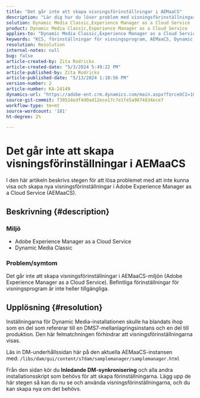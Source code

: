 ```yaml
---
title: "Det går inte att skapa visningsförinställningar i AEMaaCS"
description: "Lär dig hur du löser problem med visningsförinställningar i AEMaaCS."
solution: Dynamic Media Classic,Experience Manager as a Cloud Service
product: Dynamic Media Classic,Experience Manager as a Cloud Service
applies-to: "Dynamic Media Classic,Experience Manager as a Cloud Service"
keywords: "KCS, förinställningar för visningsprogram, AEMaaCS, Dynamic Media Classic, Experience Manager"
resolution: Resolution
internal-notes: null
bug: false
article-created-by: Zita Rodricks
article-created-date: "5/3/2024 5:49:22 PM"
article-published-by: Zita Rodricks
article-published-date: "5/13/2024 1:18:56 PM"
version-number: 2
article-number: KA-24149
dynamics-url: "https://adobe-ent.crm.dynamics.com/main.aspx?forceUCI=1&pagetype=entityrecord&etn=knowledgearticle&id=d4a1e376-7509-ef11-9f8a-6045bd026dc7"
source-git-commit: f39524edf4d0ad12ece17c7e1fe5a9074834ece7
workflow-type: tm+mt
source-wordcount: '181'
ht-degree: 2%

---
```


# Det går inte att skapa visningsförinställningar i AEMaaCS


I den här artikeln beskrivs stegen för att lösa problemet med att inte kunna visa och skapa nya visningsförinställningar i Adobe Experience Manager as a Cloud Service (AEMaaCS).

## Beskrivning {#description}


### <b>Miljö</b>

- Adobe Experience Manager as a Cloud Service
- Dynamic Media Classic




### Problem/symtom

Det går inte att skapa visningsförinställningar i AEMaaCS-miljön (Adobe Experience Manager as a Cloud Service). Befintliga förinställningar för visningsprogram är inte heller tillgängliga.


## Upplösning {#resolution}


Inställningarna för Dynamic Media-installationen skulle ha blandats ihop som en del som refererar till en DMS7-mellanlagringsinstans och en del till produktion. Den här felmatchningen förhindrar att visningsförinställningarna visas.

Läs in DM-underhållssidan här på den aktuella AEMaaCS-instansen med: `/libs/dam/gui/content/s7dam/samplemanager/samplemanager.html`

Från den sidan kör du <b>Inledande DM-synkronisering</b> och alla andra installationsskript som behövs för att skapa förinställningarna. Lägg upp de här stegen så kan du nu se och använda visningsförinställningarna, och du kan skapa nya om det behövs.
